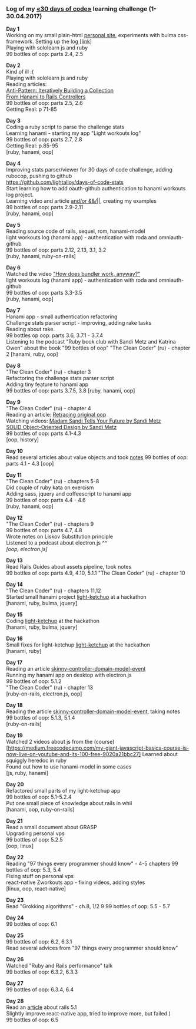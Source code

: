 ### Log of my [«30 days of code»](https://vk.com/days_of_code) learning challenge (1-30.04.2017)

**Day 1**  
Working on my small plain-html [personal site](http://litealloy.ru), experiments with bulma css-framework. Setting up the log [[link]](#day1)  
Playing with sololearn js and ruby  
99 bottles of oop: parts 2.4, 2.5  

**Day 2**  
Kind of ill :(  
Playing with sololearn js and ruby  
Reading articles:  
[Anti-Pattern: Iteratively Building a Collection](https://robots.thoughtbot.com/iteration-as-an-anti-pattern)  
[From Hanami to Rails Controllers](https://blog.codeminer42.com/from-rails-to-hanami-controllers-ad7ef6d09dd0)  
99 bottles of oop: parts 2.5, 2.6  
Getting Real: p 71-85   

**Day 3**  
Coding а ruby script to parse the challenge stats  
Learning hanami - starting my app "Light workouts log"  
99 bottles of oop: parts 2.7, 2.8  
Getting Real: p.85-95  
[ruby, hanami, oop]

**Day 4**  
Improving stats parser/viewer for 30 days of code challenge, adding rubocop, pushing to github  
https://github.com/lightalloy/days-of-code-stats  
Start learning how to add oauth-github authentication to hanami workouts log project.  
Learning video and article [and/or &&/||](http://www.virtuouscode.com/2014/08/26/how-to-use-rubys-english-andor-operators-without-going-nuts/), creating my examples  
99 bottles of oop: parts 2.9-2.11  
[ruby, hanami, oop]  

**Day 5**  
Reading source code of rails, sequel, rom, hanami-model  
light workouts log (hanami app) - authentication with roda and omniauth-github  
99 bottles of oop: parts 2.12, 2.13, 3.1, 3.2  
[ruby, hanami, ruby-on-rails]  

**Day 6**  
Watched the video ["How does bundler work, anyway?"](https://www.youtube.com/watch?v=GvFfd_MCJq0)  
light workouts log (hanami app) - authentication with roda and omniauth-github  
99 bottles of oop: parts 3.3-3.5  
[ruby, hanami, oop]  
  
**Day 7**  
Hanami app - small authentication refactoring  
Challenge stats parser script - improving, adding rake tasks  
Reading about rake.  
99 bottles op oop: parts 3.6, 3.7.1 - 3.7.4  
Listening to the podcast "Ruby book club with Sandi Metz and Katrina Owen" about the book "99 bottles of oop"
"The Clean Coder" (ru) - chapter 2
[hanami, ruby, oop]
  
**Day 8**  
"The Clean Coder" (ru) - chapter 3  
Refactoring the challenge stats parser script  
Adding tiny feature to hanami app  
99 bottles of oop: parts 3.7.5, 3.8
[ruby, hanami, oop]  

**Day 9**  
"The Clean Coder" (ru) - chapter 4  
Reading an article: [Retracing original oop](https://medium.com/skyfishtech/retracing-original-object-oriented-programming-f8b689c4ce50)  
Watching videos: [Madam Sandi Tells Your Future by Sandi Metz ](https://www.youtube.com/watch?v=JOM5_V5jLAs)  
[SOLID Object-Oriented Design by Sandi Metz](https://www.youtube.com/watch?v=v-2yFMzxqwU&t=1255s)  
99 bottles of oop: parts 4.1-4.3  
[oop, history]  

**Day 10**  
Read several articles about value objects and took [notes]()
99 bottles of oop: parts 4.1 - 4.3
[oop]  

**Day 11**  
"The Clean Coder" (ru) - chapters 5-8  
Did couple of ruby kata on exercism  
Adding sass, jquery and coffeescript to hanami app  
99 bottles of oop: parts 4.4 - 4.6  
[ruby, hanami, oop]

**Day 12**  
"The Clean Coder" (ru) - chapters 9  
99 bottles of oop: parts 4.7, 4.8  
Wrote notes on Liskov Substitution principle  
Listened to a podcast about electron.js ^_^  
[oop, electron.js]_ 
  
**Day 13**  
Read Rails Guides about assets pipeline, took notes  
99 bottles of oop: parts 4.9, 4.10, 5.1.1
"The Clean Coder" (ru) - chapter 10  

**Day 14**  
"The Clean Coder" (ru) - chapters 11,12  
Started small hanami project [light-ketchup](https://github.com/lightalloy/light-ketchup) at a hackathon  
[hanami, ruby, bulma, jquery]

**Day 15**  
Coding [light-ketchup](https://github.com/lightalloy/light-ketchup) at the hackathon  
[hanami, ruby, bulma, jquery]

**Day 16**  
Small fixes for light-ketchup [light-ketchup](https://github.com/lightalloy/light-ketchup) at the hackathon  
[hanami, ruby]

**Day 17**  
Reading an article [skinny-controller-domain-model-event](https://www.rubytapas.com/2017/04/11/skinny-controller-domain-model-events/?__s=dpznc9vsafnr26amgmhs)  
Running my hanami app on desktop with electron.js  
99 bottles of oop: 5.1.2  
"The Clean Coder" (ru) - chapter 13  
[ruby-on-rails, electron.js, oop]

**Day 18**  
Reading the article [skinny-controller-domain-model-event](https://www.rubytapas.com/2017/04/11/skinny-controller-domain-model-events/?__s=dpznc9vsafnr26amgmhs), taking notes  
99 bottles of oop: 5.1.3, 5.1.4  
[ruby-on-rails]  

**Day 19**  
Watched 2 videos about js from the (course)[https://medium.freecodecamp.com/my-giant-javascript-basics-course-is-now-live-on-youtube-and-its-100-free-9020a21bbc27]
Learned about squiggly heredoc in ruby  
Found out how to use hanami-model in some cases  
[js, ruby, hanami]

**Day 20**  
Refactored small parts of my light-ketchup app  
99 bottles of oop: 5.1-5.2.4  
Put one small piece of knowledge about rails in whil  
[hanami, oop, ruby-on-rails]  

**Day 21**  
Read a small document about GRASP  
Upgrading personal vps  
99 bottles of oop: 5.2.5  
[oop, linux]

**Day 22**  
Reading "97 things every programmer should know" - 4-5 chapters
99 bottles of oop: 5.3, 5.4  
Fixing stuff on personal vps  
react-native Zworkouts app - fixing videos, adding styles  
[linux, oop, react-native]  

**Day 23**  
Read "Grokking algorithms" - ch.8, 1/2 9
99 bottles of oop: 5.5 - 5.7  

**Day 24**  
99 bottles of oop: 6.1  

**Day 25**  
99 bottles of oop: 6.2, 6.3.1  
Read several advices from "97 things every programmer should know"  

**Day 26**  
Watched "Ruby and Rails performance" talk  
99 bottles of oop: 6.3.2, 6.3.3  

**Day 27**  
99 bottles of oop: 6.3.4, 6.4  

**Day 28**  
Read an [article](http://weblog.rubyonrails.org/2017/4/27/Rails-5-1-final/) about rails 5.1  
Slightly improve react-native app, tried to improve more, but failed )  
99 bottles of oop: 6.5  


